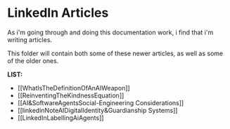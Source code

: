 # LinkedIn Articles

As i'm going through and doing this documentation work, i find that i'm writing articles. 

This folder will contain both some of these newer articles, as well as some of the older ones.

**LIST:**

- [[WhatIsTheDefinitionOfAnAIWeapon]]
- [[ReinventingTheKindnessEquation]]
- [[AI&SoftwareAgentsSocial-Engineering Considerations]]
- [[linkedinNoteAIDigitalIdentity&Guardianship Systems]]
- [[LinkedInLabellingAiAgents]]